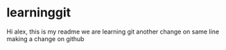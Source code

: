 # learninggit
Hi alex, this is my readme
we are learning git 
another change on same line
making a change on github
